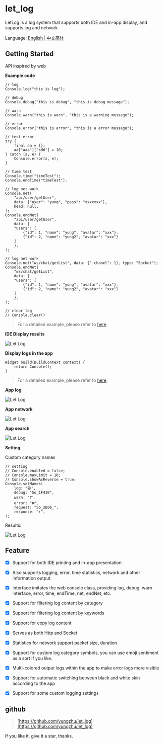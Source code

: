 # let_log

LetLog is a log system that supports both IDE and in-app display, and supports log and network

Language: [English](README.md) | [中文简体](README_ZH.md)

## Getting Started

API inspired by web

**Example code**

```
// log
Console.log("this is log");

// debug
Console.debug("this is debug", "this is debug message");

// warn
Console.warn("this is warn", "this is a warning message");

// error
Console.error("this is error", "this is a error message");

// test error
try {
    final aa = {};
    aa["aaa"]["sdd"] = 10;
} catch (a, e) {
    Console.error(a, e);
}

// time test
Console.time("timeTest");
Console.endTime("timeTest");

// log net work
Console.net(
    "api/user/getUser",
    data: {"user": "yung", "pass": "xxxxxxx"},
    head: null,
);
Console.endNet(
    "api/user/getUser",
    data: {
    "users": [
        {"id": 1, "name": "yung", "avatar": "xxx"},
        {"id": 2, "name": "yung2", "avatar": "xxx"}
    ]
    },
);

// log net work
Console.net("ws/chat/getList", data: {" chanel": 1}, type: "Socket");
Console.endNet(
    "ws/chat/getList",
    data: {
    "users": [
        {"id": 1, "name": "yung", "avatar": "xxx"},
        {"id": 2, "name": "yung2", "avatar": "xxx"}
    ]
    },
);

// clear log
// Console.clear()
```

> For a detailed example, please refer to [here](example/lib/main.dart).

**IDE Display results**

![Let Log](images/ide.png)

**Display logs in the app**

```
Widget build(BuildContext context) {
    return Console();
}
```

> For a detailed example, please refer to [here](example/lib/main.dart).

**App log**

![Let Log](images/log.png)

**App network**

![Let Log](images/net.png)

**App search**

![Let Log](images/search.png)

**Setting**

Custom category names

```
// setting
// Console.enabled = false;
// Console.maxLimit = 10;
// Console.showAsReverse = true;
Console.setNames(
    log: "😄",
    debug: "So_1F41B",
    warn: "❗",
    error: "❌",
    request: "So_2B06_️",
    response: "⬇️",
);
```

Results:

![Let Log](images/name.png)

## Feature

-   [x] Support for both IDE printing and in-app presentation

-   [x] Also supports logging, error, time statistics, network and other information output.

-   [x] Interface imitates the web console class, providing log, debug, warn interface, error, time, endTime, net, endNet, etc.

-   [x] Support for filtering log content by category

-   [x] Support for filtering log content by keywords

-   [x] Support for copy log content

-   [x] Serves as both Http and Socket

-   [x] Statistics for network support packet size, duration

-   [x] Support for custom log category symbols, you can use emoji sentiment as a sort if you like.

-   [x] Multi-colored output logs within the app to make error logs more visible

-   [x] Support for automatic switching between black and white skin according to the app

-   [x] Support for some custom logging settings

## github

> [https://github.com/yungzhu/let_log](https://github.com/yungzhu/let_log)

If you like it, give it a star, thanks.
